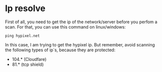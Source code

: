 # Ip resolve

First of all, you need to get the ip of the network/server before you perfom a scan.
For that, you can use this command on linux/windows:

`ping hypixel.net`

In this case, I am trying to get the hypixel ip.
But remember, avoid scanning the following types of ip`s, because they are protected:

- 104.* (Cloudfare)
- 81.* (tcp shield)
